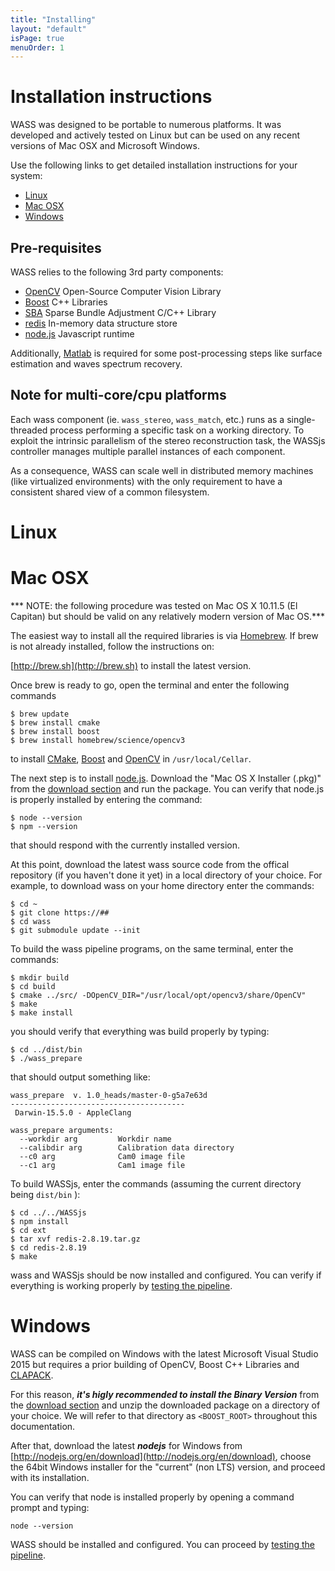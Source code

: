 ```yaml
---
title: "Installing"
layout: "default"
isPage: true
menuOrder: 1
---
```


# Installation instructions

WASS was designed to be portable to numerous platforms. It was developed
and actively tested on Linux but can be used on any recent versions of Mac OSX and Microsoft
Windows.

Use the following links to get detailed installation instructions for your system:

- [Linux](#linux)
- [Mac OSX](#mac-osx)
- [Windows](#windows)

## Pre-requisites

WASS relies to the following 3rd party components:

- [OpenCV](http://opencv.org) Open-Source Computer Vision Library 
- [Boost](http://www.boost.org) C++ Libraries
- [SBA](http://users.ics.forth.gr/~lourakis/sba/) Sparse Bundle Adjustment C/C++ Library
- [redis](http://redis.io) In-memory data structure store
- [node.js](https://nodejs.org) Javascript runtime

Additionally, [Matlab](www.mathworks.com) is required for some post-processing steps like surface estimation and waves spectrum recovery.

## Note for multi-core/cpu platforms

Each wass component (ie. ```wass_stereo```, ```wass_match```, etc.) runs as a
single-threaded process performing a specific task on a working directory. To
exploit the intrinsic parallelism of the stereo reconstruction task, the WASSjs
controller manages multiple parallel instances of each component. 

As a consequence, WASS can scale well in distributed memory machines (like
virtualized environments) with the only requirement to have a consistent shared
view of a common filesystem.


# Linux


# Mac OSX

*** NOTE: the following procedure was tested on Mac OS X 10.11.5 (El Capitan)
but should be valid on any relatively modern version of Mac OS.***

The easiest way to install all the required libraries is via [Homebrew](http://brew.sh).
If brew is not already installed, follow the instructions on:

[http://brew.sh](http://brew.sh) to install the latest version.


Once brew is ready to go, open the terminal and enter the following commands

```
$ brew update
$ brew install cmake
$ brew install boost
$ brew install homebrew/science/opencv3
```

to install [CMake](https://cmake.org), [Boost](http://www.boost.org) and 
[OpenCV](http://opencv.org) in ```/usr/local/Cellar```.

The next step is to install [node.js](https://nodejs.org). Download the 
"Mac OS X Installer (.pkg)" from the [download section](http://nodejs.org/en/download)
and run the package. You can verify that node.js is properly installed by
entering the command:

```
$ node --version
$ npm --version
```

that should respond with the currently installed version.

At this point, download the latest wass source code from the offical repository
(if you haven't done it yet) in a local directory of your choice. For example,
to download wass on your home directory enter the commands:

```
$ cd ~
$ git clone https://##
$ cd wass
$ git submodule update --init
```

To build the wass pipeline programs, on the same terminal, enter the commands:

```
$ mkdir build
$ cd build
$ cmake ../src/ -DOpenCV_DIR="/usr/local/opt/opencv3/share/OpenCV"
$ make
$ make install
```

you should verify that everything was build properly by typing:

```
$ cd ../dist/bin
$ ./wass_prepare
```

that should output something like:

```
wass_prepare  v. 1.0_heads/master-0-g5a7e63d
---------------------------------------
 Darwin-15.5.0 - AppleClang

wass_prepare arguments:
  --workdir arg         Workdir name
  --calibdir arg        Calibration data directory
  --c0 arg              Cam0 image file
  --c1 arg              Cam1 image file
```

To build WASSjs, enter the commands (assuming the current directory being ```dist/bin``` ): 

```
$ cd ../../WASSjs
$ npm install
$ cd ext
$ tar xvf redis-2.8.19.tar.gz
$ cd redis-2.8.19
$ make
```

wass and WASSjs should be now installed and configured. You can verify if
everything is working properly by [testing the pipeline](testing.html).


# Windows

WASS can be compiled on Windows with the latest Microsoft Visual Studio 2015
but requires a prior building of OpenCV, Boost C++ Libraries and
[CLAPACK](http://www.netlib.org/clapack/).

For this reason, ***it's higly recommended to install the Binary Version***
from the [download section](/download.html) and unzip the downloaded package on
a directory of your choice. We will refer to that directory as
```<BOOST_ROOT>``` throughout this documentation.

After that, download the latest ***nodejs*** for Windows from
[http://nodejs.org/en/download](http://nodejs.org/en/download), choose the
64bit Windows installer for the "current" (non LTS) version, and proceed with
its installation.

You can verify that node is installed properly by opening a command prompt 
and typing:

```
node --version
```

WASS should be installed and configured. You can proceed by [testing the pipeline](testing.html).

